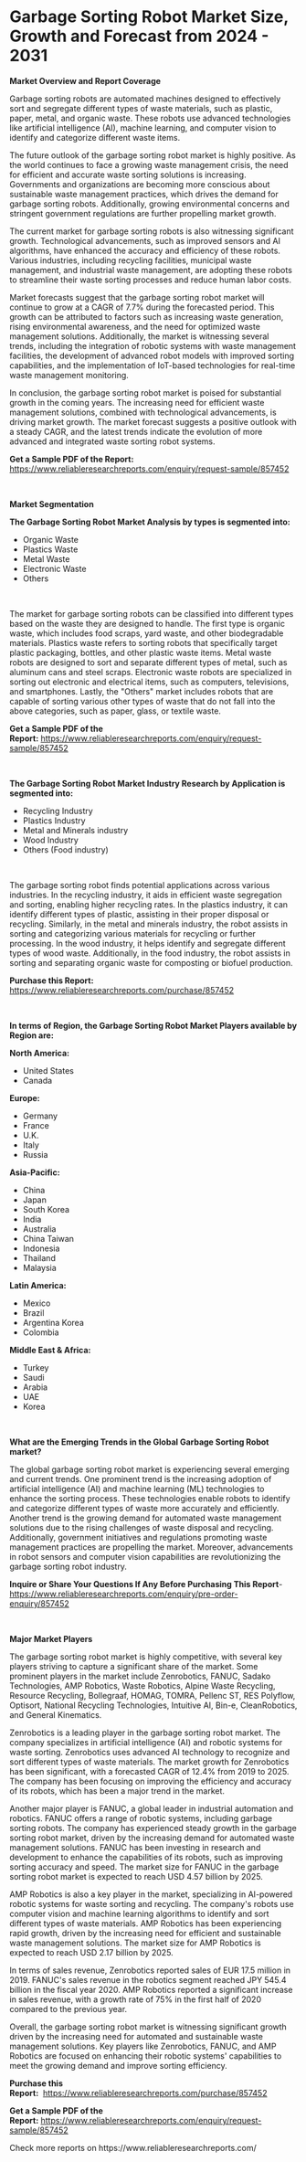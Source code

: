 <p><h1>Garbage Sorting Robot Market Size, Growth and Forecast from 2024 - 2031</h1></p><p><strong>Market Overview and Report Coverage</strong></p>
<p><p>Garbage sorting robots are automated machines designed to effectively sort and segregate different types of waste materials, such as plastic, paper, metal, and organic waste. These robots use advanced technologies like artificial intelligence (AI), machine learning, and computer vision to identify and categorize different waste items.</p><p>The future outlook of the garbage sorting robot market is highly positive. As the world continues to face a growing waste management crisis, the need for efficient and accurate waste sorting solutions is increasing. Governments and organizations are becoming more conscious about sustainable waste management practices, which drives the demand for garbage sorting robots. Additionally, growing environmental concerns and stringent government regulations are further propelling market growth.</p><p>The current market for garbage sorting robots is also witnessing significant growth. Technological advancements, such as improved sensors and AI algorithms, have enhanced the accuracy and efficiency of these robots. Various industries, including recycling facilities, municipal waste management, and industrial waste management, are adopting these robots to streamline their waste sorting processes and reduce human labor costs.</p><p>Market forecasts suggest that the garbage sorting robot market will continue to grow at a CAGR of 7.7% during the forecasted period. This growth can be attributed to factors such as increasing waste generation, rising environmental awareness, and the need for optimized waste management solutions. Additionally, the market is witnessing several trends, including the integration of robotic systems with waste management facilities, the development of advanced robot models with improved sorting capabilities, and the implementation of IoT-based technologies for real-time waste management monitoring.</p><p>In conclusion, the garbage sorting robot market is poised for substantial growth in the coming years. The increasing need for efficient waste management solutions, combined with technological advancements, is driving market growth. The market forecast suggests a positive outlook with a steady CAGR, and the latest trends indicate the evolution of more advanced and integrated waste sorting robot systems.</p></p>
<p><strong>Get a Sample PDF of the Report:</strong> <a href="https://www.reliableresearchreports.com/enquiry/request-sample/857452">https://www.reliableresearchreports.com/enquiry/request-sample/857452</a></p>
<p>&nbsp;</p>
<p><strong>Market Segmentation</strong></p>
<p><strong>The Garbage Sorting Robot Market Analysis by types is segmented into:</strong></p>
<p><ul><li>Organic Waste</li><li>Plastics Waste</li><li>Metal Waste</li><li>Electronic Waste</li><li>Others</li></ul></p>
<p>&nbsp;</p>
<p><p>The market for garbage sorting robots can be classified into different types based on the waste they are designed to handle. The first type is organic waste, which includes food scraps, yard waste, and other biodegradable materials. Plastics waste refers to sorting robots that specifically target plastic packaging, bottles, and other plastic waste items. Metal waste robots are designed to sort and separate different types of metal, such as aluminum cans and steel scraps. Electronic waste robots are specialized in sorting out electronic and electrical items, such as computers, televisions, and smartphones. Lastly, the "Others" market includes robots that are capable of sorting various other types of waste that do not fall into the above categories, such as paper, glass, or textile waste.</p></p>
<p><strong>Get a Sample PDF of the Report:</strong>&nbsp;<a href="https://www.reliableresearchreports.com/enquiry/request-sample/857452">https://www.reliableresearchreports.com/enquiry/request-sample/857452</a></p>
<p>&nbsp;</p>
<p><strong>The Garbage Sorting Robot Market Industry Research by Application is segmented into:</strong></p>
<p><ul><li>Recycling Industry</li><li>Plastics Industry</li><li>Metal and Minerals industry</li><li>Wood Industry</li><li>Others (Food industry)</li></ul></p>
<p>&nbsp;</p>
<p><p>The garbage sorting robot finds potential applications across various industries. In the recycling industry, it aids in efficient waste segregation and sorting, enabling higher recycling rates. In the plastics industry, it can identify different types of plastic, assisting in their proper disposal or recycling. Similarly, in the metal and minerals industry, the robot assists in sorting and categorizing various materials for recycling or further processing. In the wood industry, it helps identify and segregate different types of wood waste. Additionally, in the food industry, the robot assists in sorting and separating organic waste for composting or biofuel production.</p></p>
<p><strong>Purchase this Report:</strong>&nbsp; <a href="https://www.reliableresearchreports.com/purchase/857452">https://www.reliableresearchreports.com/purchase/857452</a></p>
<p>&nbsp;</p>
<p><strong>In terms of Region, the Garbage Sorting Robot Market Players available by Region are:</strong></p>
<p>
    <p> <strong> North America: </strong>
        <ul>
            <li>United States</li>
            <li>Canada</li>
        </ul>
        </p> 
    <p> <strong> Europe: </strong>
        <ul>
            <li>Germany</li>
            <li>France</li>
            <li>U.K.</li>
            <li>Italy</li>
            <li>Russia</li>
        </ul>
        </p> 
    <p> <strong> Asia-Pacific: </strong>
        <ul>
            <li>China</li>
            <li>Japan</li>
            <li>South Korea</li>
            <li>India</li>
            <li>Australia</li>
            <li>China Taiwan</li>
            <li>Indonesia</li>
            <li>Thailand</li>
            <li>Malaysia</li>
        </ul>
        </p> 
    <p> <strong> Latin America: </strong>
        <ul>
            <li>Mexico</li>
            <li>Brazil</li>
            <li>Argentina Korea</li>
            <li>Colombia</li>
        </ul>
        </p> 
    <p> <strong> Middle East & Africa: </strong>
        <ul>
            <li>Turkey</li>
            <li>Saudi</li>
            <li>Arabia</li>
            <li>UAE</li>
            <li>Korea</li>
        </ul>
    </p>
    </p>
<p>&nbsp;</p>
<p><strong>What are the Emerging Trends in the Global Garbage Sorting Robot market?</strong></p>
<p><p>The global garbage sorting robot market is experiencing several emerging and current trends. One prominent trend is the increasing adoption of artificial intelligence (AI) and machine learning (ML) technologies to enhance the sorting process. These technologies enable robots to identify and categorize different types of waste more accurately and efficiently. Another trend is the growing demand for automated waste management solutions due to the rising challenges of waste disposal and recycling. Additionally, government initiatives and regulations promoting waste management practices are propelling the market. Moreover, advancements in robot sensors and computer vision capabilities are revolutionizing the garbage sorting robot industry.</p></p>
<p><strong>Inquire or Share Your Questions If Any Before Purchasing This Report</strong>- <a href="https://www.reliableresearchreports.com/enquiry/pre-order-enquiry/857452">https://www.reliableresearchreports.com/enquiry/pre-order-enquiry/857452</a></p>
<p>&nbsp;</p>
<p><strong>Major Market Players</strong></p>
<p><p>The garbage sorting robot market is highly competitive, with several key players striving to capture a significant share of the market. Some prominent players in the market include Zenrobotics, FANUC, Sadako Technologies, AMP Robotics, Waste Robotics, Alpine Waste Recycling, Resource Recycling, Bollegraaf, HOMAG, TOMRA, Pellenc ST, RES Polyflow, Optisort, National Recycling Technologies, Intuitive AI, Bin-e, CleanRobotics, and General Kinematics.</p><p>Zenrobotics is a leading player in the garbage sorting robot market. The company specializes in artificial intelligence (AI) and robotic systems for waste sorting. Zenrobotics uses advanced AI technology to recognize and sort different types of waste materials. The market growth for Zenrobotics has been significant, with a forecasted CAGR of 12.4% from 2019 to 2025. The company has been focusing on improving the efficiency and accuracy of its robots, which has been a major trend in the market.</p><p>Another major player is FANUC, a global leader in industrial automation and robotics. FANUC offers a range of robotic systems, including garbage sorting robots. The company has experienced steady growth in the garbage sorting robot market, driven by the increasing demand for automated waste management solutions. FANUC has been investing in research and development to enhance the capabilities of its robots, such as improving sorting accuracy and speed. The market size for FANUC in the garbage sorting robot market is expected to reach USD 4.57 billion by 2025.</p><p>AMP Robotics is also a key player in the market, specializing in AI-powered robotic systems for waste sorting and recycling. The company's robots use computer vision and machine learning algorithms to identify and sort different types of waste materials. AMP Robotics has been experiencing rapid growth, driven by the increasing need for efficient and sustainable waste management solutions. The market size for AMP Robotics is expected to reach USD 2.17 billion by 2025.</p><p>In terms of sales revenue, Zenrobotics reported sales of EUR 17.5 million in 2019. FANUC's sales revenue in the robotics segment reached JPY 545.4 billion in the fiscal year 2020. AMP Robotics reported a significant increase in sales revenue, with a growth rate of 75% in the first half of 2020 compared to the previous year.</p><p>Overall, the garbage sorting robot market is witnessing significant growth driven by the increasing need for automated and sustainable waste management solutions. Key players like Zenrobotics, FANUC, and AMP Robotics are focused on enhancing their robotic systems' capabilities to meet the growing demand and improve sorting efficiency.</p></p>
<p><strong>Purchase this Report:</strong>&nbsp;&nbsp;<a href="https://www.reliableresearchreports.com/purchase/857452">https://www.reliableresearchreports.com/purchase/857452</a></p>
<p></p>
<p><strong>Get a Sample PDF of the Report:</strong>&nbsp;<a href="https://www.reliableresearchreports.com/enquiry/request-sample/857452">https://www.reliableresearchreports.com/enquiry/request-sample/857452</a></p>
<p>Check more reports on https://www.reliableresearchreports.com/</p>